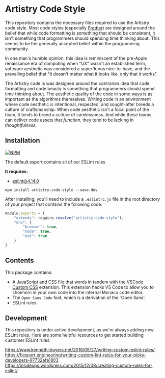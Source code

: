# Artistry Code Style

This repository contains the necessary files required to use the Artistry code style. Most code styles (especially [Prettier](https://prettier.io/)) are designed around the belief that while code formatting is something that should be consistent, it isn't something that programmers should spending time thinking about. This seems to be the generally accepted belief within the programming community.

In one man's humble opinion, this idea is reminiscent of the pre-Apple renaissance era of computing when "UX" wasn't an established term, software aesthetic was considered a superfluous nice-to-have, and the prevailing belief  that "it doesn't matter what it looks like, only that it works".

The Artistry code is was designed around the contrarian idea that code formatting and code beauty *is* something that programmers should spend time thinking about. The aesthetic quality of the code in some ways is as important as the algorithms themselves. Writing code in an environment where code aesthetic is intentional, respected, and sought-after breeds a culture of craftsmanship. When code aesthetic isn't a focal point of the team, it tends to breed a culture of carelessness. And while these teams can deliver code assets that *function*, they tend to be lacking in *thoughtfulness*.


## Installation

[![NPM](https://nodei.co/npm/artistry-code-style.png)](https://npmjs.org/package/artistry-code-style)

The default export contains all of our ESLint rules.

**It requires:**
* [eslint@4.14.0](https://github.com/eslint/eslint)

```
npm install artistry-code-style --save-dev
```

After installing, you'll need to include a `.eslintrc.js` file in the root directory of your project that contains the following code:

```javascript
module.exports = {
	"extends": require.resolve("artistry-code-style"),
	"env": {
		"browser": true,
		"node": true,
		"es6": true
	}
}
```

## Contents

This package contains:

- A JavaScript and CSS file that words in tandem with the [VSCode Custom CSS](https://github.com/be5invis/vscode-custom-css) extension. This extension hacks VS Code to allow you to shoehorn in your own code into the internal Monaco code editor. 
- The `Open Sans Code` font, which is a derivation of the `Open Sans'.
- ESLint rules

## Development

This repository is under active development, as we're always adding new ESLint rules. Here are some helpful resources to get started building customer ESLint rules:

https://www.kenneth-truyers.net/2016/05/27/writing-custom-eslint-rules/
https://flexport.engineering/writing-custom-lint-rules-for-your-picky-developers-67732afa1803
https://insideops.wordpress.com/2015/12/08/creating-custom-rules-for-eslint/
